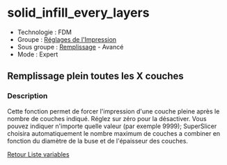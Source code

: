 # solid_infill_every_layers

* Technologie : FDM
* Groupe : [Réglages de l'Impression](../print_settings/print_settings.md)
* Sous groupe : [Remplissage](../print_settings/print_settings.md#remplissage) - Avancé
* Mode : Expert

## Remplissage plein toutes les  X couches

### Description

Cette fonction permet de forcer l'impression d'une couche pleine après le nombre de couches indiqué.
Réglez sur zéro pour la désactiver. Vous pouvez indiquer n'importe quelle valeur (par exemple 9999); SuperSlicer choisira automatiquement le nombre maximum de couches a combiner en fonction du diamètre de la buse et de l'épaisseur des couches.

[Retour Liste variables](variable_list.md)